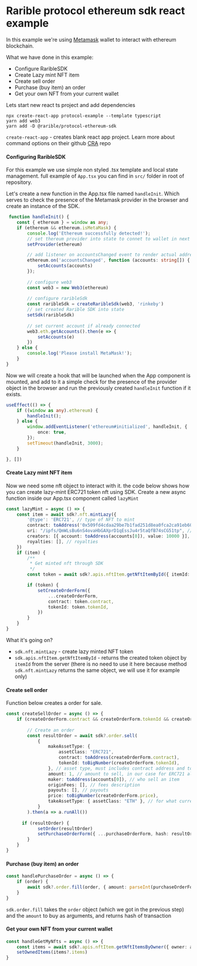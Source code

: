 # Rarible protocol ethereum sdk react example

In this example we're using [Metamask](https://metamask.io/) wallet to interact with ethereum blockchain.

What we have done in this example:

- Configure RaribleSDK
- Create Lazy mint NFT item
- Create sell order
- Purchase (buy item) an order
- Get your own NFT from your current wallet

Lets start new react ts project and add dependencies

```shell
npx create-react-app protocol-example --template typescript
yarn add web3
yarn add -D @rarible/protocol-ethereum-sdk
```

```create-react-app``` - creates blank react app project. Learn more about command options on their
github [CRA](https://github.com/facebook/create-react-app) repo

#### Configuring RaribleSDK

For this example we use simple non styled .tsx template and local state management. full example of `App.tsx` you can
find in `src/` folder in root of repository.

Let's create a new function in the App.tsx file named `handleInit`. Which serves to check the presence of the Metamask
provider in the browser and create an instance of the SDK.

```typescript
 function handleInit() {
    const { ethereum } = window as any;
    if (ethereum && ethereum.isMetaMask) {
        console.log('Ethereum successfully detected!');
        // set thereum provider into state to connet to wallet in next steps
        setProvider(ethereum) 

        // add listener on accountsChanged event to render actual address
        ethereum.on('accountsChanged', function (accounts: string[]) {
            setAccounts(accounts)
        });
        
        // configure web3
        const web3 = new Web3(ethereum)
        
        // configure raribleSdk
        const raribleSdk = createRaribleSdk(web3, 'rinkeby')
        // set created Rarible SDK into state
        setSdk(raribleSdk)
        
        // set current account if already connected
        web3.eth.getAccounts().then(e => {
            setAccounts(e)
        })
    } else {
        console.log('Please install MetaMask!');
    }
}

```

Now we will create a hook that will be launched when the App component is mounted, and add to it a simple check for the
presence of the provider object in the browser and run the previously created `handleInit` function if it exists.

```typescript
useEffect(() => {
    if ((window as any).ethereum) {
        handleInit();
    } else {
        window.addEventListener('ethereum#initialized', handleInit, {
            once: true,
        });
        setTimeout(handleInit, 3000);
    }

}, [])
```

#### Create Lazy mint NFT item

Now we need some nft object to interact with it. the code below shows how you can create lazy-mint ERC721 token nft
using SDK. Create a new async function inside our App.tsx component called `lazyMint`

```typescript
const lazyMint = async () => {
    const item = await sdk?.nft.mintLazy({
        '@type': 'ERC721', // type of NFT to mint
        contract: toAddress('0x509fd4cdaa29be7b1fad251d8ea0fca2ca91eb60'), // rinkeby default Rarible collection
        uri: "/ipfs/QmWLsBu6nS4ovaHbGAXprD1qEssJu4r5taQfB74sCG51tp", // tokenUri, url to media that nft stores
        creators: [{ account: toAddress(accounts[0]), value: 10000 }], // list of creators
        royalties: [], // royalties
    })
    if (item) {
        /**
         * Get minted nft through SDK
         */
        const token = await sdk?.apis.nftItem.getNftItemById({ itemId: item.id })

        if (token) {
            setCreateOrderForm({
                ...createOrderForm,
                contract: token.contract,
                tokenId: token.tokenId,
            })
        }
    }
}
```

What it's going on?

- `sdk.nft.mintLazy` - create lazy minted NFT token
- `sdk.apis.nftItem.getNftItemById` - returns the created token object by `itemId` from the server (there is no need to
  use it here because method `sdk.nft.mintLazy` returns the same object, we will use it for example only)

#### Create sell order

Function below creates a order for sale.

```typescript
const createSellOrder = async () => {
    if (createOrderForm.contract && createOrderForm.tokenId && createOrderForm.price) {
    	
        // Create an order
        const resultOrder = await sdk?.order.sell(
            {
                makeAssetType: {
                    assetClass: "ERC721",
                    contract: toAddress(createOrderForm.contract),
                    tokenId: toBigNumber(createOrderForm.tokenId),
                }, // asset type, must includes contract address and tokenId
                amount: 1, // amount to sell, in our case for ERC721 always will be 1
                maker: toAddress(accounts[0]), // who sell an item
                originFees: [], // fees description
                payouts: [], // payouts
                price: toBigNumber(createOrderForm.price),
                takeAssetType: { assetClass: "ETH" }, // for what currency
            }
        ).then(a => a.runAll())
      
      if (resultOrder) {
            setOrder(resultOrder)
            setPurchaseOrderForm({ ...purchaseOrderForm, hash: resultOrder.hash })
        }
    }
}
```

#### Purchase (buy item) an order

```typescript
const handlePurchaseOrder = async () => {
    if (order) {
        await sdk?.order.fill(order, { amount: parseInt(purchaseOrderForm.amount) }).then(a => a.runAll())
    }
}
```

`sdk.order.fill` takes the `order` object (which we got in the previous step) and the `amount` to buy as arguments, and
returns hash of transaction

#### Get your own NFT from your current wallet

```typescript
const handleGetMyNfts = async () => {
    const items = await sdk?.apis.nftItem.getNftItemsByOwner({ owner: accounts[0] })
    setOwnedItems(items?.items)
}
```
